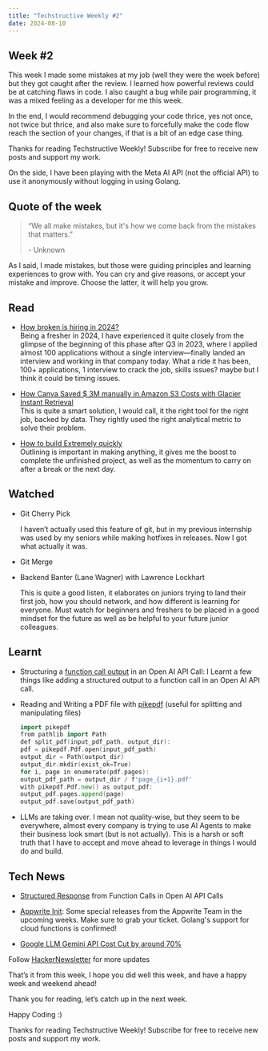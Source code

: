 ```yaml
---
title: "Techstructive Weekly #2"
date: 2024-08-10
---
```


## Week #2

This week I made some mistakes at my job (well they were the week before) but they got caught after the review. I learned how powerful reviews could be at catching flaws in code. I also caught a bug while pair programming, it was a mixed feeling as a developer for me this week.

In the end, I would recommend debugging your code thrice, yes not once, not twice but thrice, and also make sure to forcefully make the code flow reach the section of your changes, if that is a bit of an edge case thing.

Thanks for reading Techstructive Weekly! Subscribe for free to receive new posts and support my work.

On the side, I have been playing with the Meta AI API (not the official API) to use it anonymously without logging in using Golang.

## Quote of the week

> “We all make mistakes, but it's how we come back from the mistakes that matters.”
> 
> \- Unknown

As I said, I made mistakes, but those were guiding principles and learning experiences to grow with. You can cry and give reasons, or accept your mistake and improve. Choose the latter, it will help you grow.

## Read

* [How broken is hiring in 2024?](https://cropp.blog/2024/08/job-searching-in-2024-is-horribly-broken?ref=dailydev)  
    Being a fresher in 2024, I have experienced it quite closely from the glimpse of the beginning of this phase after Q3 in 2023, where I applied almost 100 applications without a single interview—finally landed an interview and working in that company today. What a ride it has been, 100+ applications, 1 interview to crack the job, skills issues? maybe but I think it could be timing issues.
    
* [How Canva Saved $ 3M manually in Amazon S3 Costs with Glacier Instant Retrieval](https://aws.amazon.com/blogs/storage/how-canva-saves-over-3-million-annually-in-amazon-s3-costs/)  
    This is quite a smart solution, I would call, it the right tool for the right job, backed by data. They rightly used the right analytical metric to solve their problem.
    
* [How to build Extremely quickly](https://learnhowtolearn.org/how-to-build-extremely-quickly/?ref=dailydev)  
    Outlining is important in making anything, it gives me the boost to complete the unfinished project, as well as the momentum to carry on after a break or the next day.
    

## Watched

* Git Cherry Pick
    
    I haven’t actually used this feature of git, but in my previous internship was used by my seniors while making hotfixes in releases. Now I got what actually it was.
    
* Git Merge
    
* Backend Banter (Lane Wagner) with Lawrence Lockhart
    
    This is quite a good listen, it elaborates on juniors trying to land their first job, how you should network, and how different is learning for everyone. Must watch for beginners and freshers to be placed in a good mindset for the future as well as be helpful to your future junior colleagues.
    

## Learnt

* Structuring a [function call output](https://platform.openai.com/docs/guides/function-calling) in an Open AI API Call: I Learnt a few things like adding a structured output to a function call in an Open AI API call.
    
* Reading and Writing a PDF file with [pikepdf](https://pikepdf.readthedocs.io/en/latest/) (useful for splitting and manipulating files)
    
    ```go
    import pikepdf
    from pathlib import Path
    def split_pdf(input_pdf_path, output_dir):
    pdf = pikepdf.Pdf.open(input_pdf_path)
    output_dir = Path(output_dir)
    output_dir.mkdir(exist_ok=True)
    for i, page in enumerate(pdf.pages):
    output_pdf_path = output_dir / f'page_{i+1}.pdf'
    with pikepdf.Pdf.new() as output_pdf:
    output_pdf.pages.append(page)
    output_pdf.save(output_pdf_path)
    ```
    
* LLMs are taking over. I mean not quality-wise, but they seem to be everywhere, almost every company is trying to use AI Agents to make their business look smart (but is not actually). This is a harsh or soft truth that I have to accept and move ahead to leverage in things I would do and build.
    

## Tech News

* [Structured Response](https://platform.openai.com/docs/guides/structured-outputs) from Function Calls in Open AI API Calls
    
* [Appwrite Init](https://appwrite.io/init): Some special releases from the Appwrite Team in the upcoming weeks. Make sure to grab your ticket. Golang's support for cloud functions is confirmed!
    
* [Google LLM Gemini API Cost Cut by around 70%](https://developers.googleblog.com/en/gemini-15-flash-updates-google-ai-studio-gemini-api/#:~:text=Gemini%201.5%20Flash%20price%20decrease&text=To%20make%20this%20model%20even,tier%20as%20well%20as%20caching\).)
    

Follow [HackerNewsletter](https://mailchi.mp/hackernewsletter/711?e=ed0f2c4e4f) for more updates

That’s it from this week, I hope you did well this week, and have a happy week and weekend ahead!

Thank you for reading, let’s catch up in the next week.

Happy Coding :)

Thanks for reading Techstructive Weekly! Subscribe for free to receive new posts and support my work.
